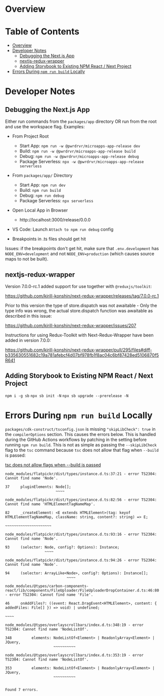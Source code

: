 # Overview

# Table of Contents <!-- omit in toc -->

- [Overview](#overview)
- [Developer Notes](#developer-notes)
  - [Debugging the Next.js App](#debugging-the-nextjs-app)
  - [nextjs-redux-wrapper](#nextjs-redux-wrapper)
  - [Adding Storybook to Existing NPM React / Next Project](#adding-storybook-to-existing-npm-react--next-project)
- [Errors During `npm run build` Locally](#errors-during-npm-run-build-locally)
# Developer Notes

## Debugging the Next.js App

Either run commands from the `packages/app` directory OR run from the root and use the workspace flag. Examples:

- From Project Root

  - Start App: `npm run -w @pwrdrvr/microapps-app-release dev`
  - Build: `npm run -w @pwrdrvr/microapps-app-release build`
  - Debug: `npm run -w @pwrdrvr/microapps-app-release debug`
  - Package Serverless: `npx -w @pwrdrvr/microapps-app-release serverless`

- From `packages/app/` Directory

  - Start App: `npm run dev`
  - Build: `npm run build`
  - Debug: `npm run debug`
  - Package Serverless: `npx serverless`

- Open Local App in Browser

  - http://localhost:3000/release/0.0.0

- VS Code: Launch `Attach to npm run debug` config
- Breakpoints in .ts files should get hit

Issues: if the breakpoints don't get hit, make sure that `.env.development` has `NODE_ENV=development` and not `NODE_ENV=production` (which causes source maps to not be built).

## nextjs-redux-wrapper

Version 7.0.0-rc.1 added support for use together with `@reduxjs/toolkit`:

https://github.com/kirill-konshin/next-redux-wrapper/releases/tag/7.0.0-rc.1

Prior to this version the type of store.dispatch was not awaitable - Only the type info was wrong, the actual store.dispatch function was awaitable as described in this issue:

https://github.com/kirill-konshin/next-redux-wrapper/issues/207

Instructions for using Redux-Toolkit with Next-Redux-Wrapper have been added in version 7.0.0:

https://github.com/kirill-konshin/next-redux-wrapper/pull/295/files#diff-b335630551682c19a781afebcf4d07bf978fb1f8ac04c6bf87428ed5106870f5R641

## Adding Storybook to Existing NPM React / Next Project

`npm i -g sb`
`npx sb init -N`
`npx sb upgrade --prerelease -N`

# Errors During `npm run build` Locally

`packages/cdk-construct/tsconfig.json` is missing `"skipLibCheck": true` in the `compilerOptions` section. This causes the errors below.  This is handled during the GitHub Actions workflows by patching in the setting before running `npm run build`.  This is not as simple as passing the `--skipLibCheck` flag to the `tsc` command because `tsc` does not allow that flag when `--build` is passed:

[tsc does not allow flags when --build is passed](https://github.com/microsoft/TypeScript/issues/25613)

```log
node_modules/flatpickr/dist/types/instance.d.ts:37:21 - error TS2304: Cannot find name 'Node'.

37     pluginElements: Node[];
                       ~~~~

node_modules/flatpickr/dist/types/instance.d.ts:82:56 - error TS2304: Cannot find name 'HTMLElementTagNameMap'.

82     _createElement: <E extends HTMLElement>(tag: keyof HTMLElementTagNameMap, className: string, content?: string) => E;
                                                          ~~~~~~~~~~~~~~~~~~~~~

node_modules/flatpickr/dist/types/instance.d.ts:93:16 - error TS2304: Cannot find name 'Node'.

93     (selector: Node, config?: Options): Instance;
                  ~~~~

node_modules/flatpickr/dist/types/instance.d.ts:94:26 - error TS2304: Cannot find name 'Node'.

94     (selector: ArrayLike<Node>, config?: Options): Instance[];
                            ~~~~

node_modules/@types/carbon-components-react/lib/components/FileUploader/FileUploaderDropContainer.d.ts:46:80 - error TS2304: Cannot find name 'File'.

46     onAddFiles?: ((event: React.DragEvent<HTMLElement>, content: { addedFiles: File[] }) => void) | undefined;
                                                                                  ~~~~

node_modules/@types/overlayscrollbars/index.d.ts:348:19 - error TS2304: Cannot find name 'NodeListOf'.

348         elements: NodeListOf<Element> | ReadonlyArray<Element> | JQuery,
                      ~~~~~~~~~~

node_modules/@types/overlayscrollbars/index.d.ts:353:19 - error TS2304: Cannot find name 'NodeListOf'.

353         elements: NodeListOf<Element> | ReadonlyArray<Element> | JQuery,
                      ~~~~~~~~~~


Found 7 errors.
```
